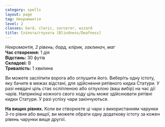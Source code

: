 ```yaml
---
category: spells
layout: page
tag: Некромантія
level: 2
classes: bard, cleric, sorcerer, wizard
title: Cліпота/глухота [Blindness/Deafness]
---
```


_Некромантія, 2 рівень; бард, клірик, заклинач, маг_    
**Час створення:** 1 дія   
**Відстань:** 30 футів   
**Складові:** В   
**Тривалість:** 1 хвилина   

Ви можете засліпити ворога або оглушити його. Виберіть одну істоту, яку бачите в межах відстані, для здійснення рятівного кидка Статури. У разі невдачі ціль стає осліпленою або оглухлою (ваш вибір) на час дії чарів. Наприкінці кожного свого ходу ціль може здійснювати рятівні кидки Статури. У разі успіху чари закінчуються.   

**На вищих рівнях.** Коли ви створюєте ці чари з використанням чарунки 3-го рівня або вищої, ви можете обрати одну додаткову істоту за кожен рівень чарунки вище другої.
